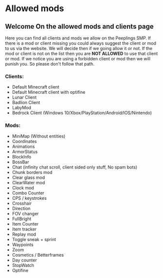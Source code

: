 # Allowed mods

## Welcome On the allowed mods and clients page

Here you can find all clients and mods we allow on the Peeplings SMP. If there is a mod or client missing you could always suggest the client or mod to us via the website. We will decide then if we going allow it or not. If the mod or client is not on the list then you are **NOT ALLOWED** to use that client or mod. If we notice you are using a forbidden client or mod then we will punish you. So please don't follow that path.

### Clients:

* Default Minecraft client
* Default Minecraft client with optifine
* Lunar Client
* Badlion Client
* LabyMod
* Bedrock Client (Windows 10/Xbox/PlayStation/Android/IOS/Nintendo)

### Mods:

* MiniMap (Without entities)
* Coordinates
* Animations
* ArmorStatus
* BlockInfo
* BossBar
* Chat (infinity chat scroll, client sided only stuff, No spam bots)
* Chunk borders mod
* Clear glass mod
* ClearWater mod
* Clock mod
* Combo Counter
* CPS / keystrokes
* Crosshair
* Direction
* FOV changer
* FullBright
* Item Counter
* Item tracker
* Replay mod
* Toggle sneak + sprint
* Waypoints
* Zoom
* Cosmetics / Betterframes
* Day counter
* StopWatch
* Optifine

